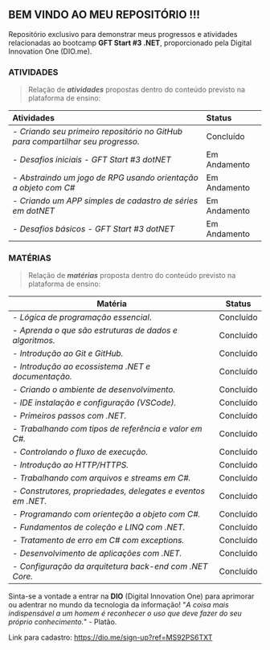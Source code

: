 ## BEM VINDO AO MEU REPOSITÓRIO !!!

Repositório exclusivo para demonstrar meus progressos e atividades relacionadas ao bootcamp **GFT Start #3 .NET**, proporcionado pela Digital Innovation One (DIO.me).

### ATIVIDADES

> Relação de ***atividades*** propostas dentro do conteúdo previsto na  plataforma de ensino:

| **Atividades**                           | **Status**   |
| :--------------------------------------- | :----------- |
| - *Criando seu primeiro repositório no GitHub para compartilhar seu progresso.* | Concluído    |
| - *Desafios iniciais - GFT Start #3 dotNET* | Em Andamento     |
| - *Abstraindo um jogo de RPG usando orientação a objeto com C#* | Em Andamento |
| - *Criando um APP simples de cadastro de séries em dotNET* | Em Andamento |
| - *Desafios básicos - GFT Start #3 dotNET* | Em Andamento |

### MATÉRIAS

> Relação de ***matérias*** proposta dentro do conteúdo previsto na plataforma de ensino:

| **Matéria**                              | **Status**   |
| ---------------------------------------- | ------------ |
| - *Lógica de programação essencial*.     | Concluído    |
| - *Aprenda o que são estruturas de dados e algoritmos.* | Concluído    |
| - *Introdução ao Git e GitHub.*          | Concluído    |
| - *Introdução ao ecossistema .NET e documentação.* | Concluído    |
| - *Criando o ambiente de desenvolvimento.* | Concluído    |
| - *IDE instalação e configuração (VSCode).* | Concluído    |
| - *Primeiros passos com .NET.*           | Concluído    |
| - *Trabalhando com tipos de referência e valor em C#.* | Concluído    |
| - *Controlando o fluxo de execução.*     | Concluído |
| - *Introdução ao HTTP/HTTPS.*            | Concluído |
| - *Trabalhando com arquivos e streams em C#.* | Concluído |
| - *Construtores, propriedades, delegates e eventos em .NET.* | Concluído |
| - *Programando com orienteção a objeto com C#.* | Concluído |
| - *Fundamentos de coleção e LINQ com .NET.* | Concluído |
| - *Tratamento de erro em C# com exceptions.* | Concluído |
| - *Desenvolvimento de aplicações com .NET.* | Concluído |
| - *Configuração da arquitetura back-end com .NET Core.* | Concluído |

Sinta-se a vontade a entrar na **DIO** (Digital Innovation One) para aprimorar ou adentrar no mundo da tecnologia da informação! "*A coisa mais indispensável a um homem é reconhecer o uso que deve fazer do seu próprio conhecimento.*" - Platão.

Link para cadastro: https://dio.me/sign-up?ref=MS92PS6TXT
